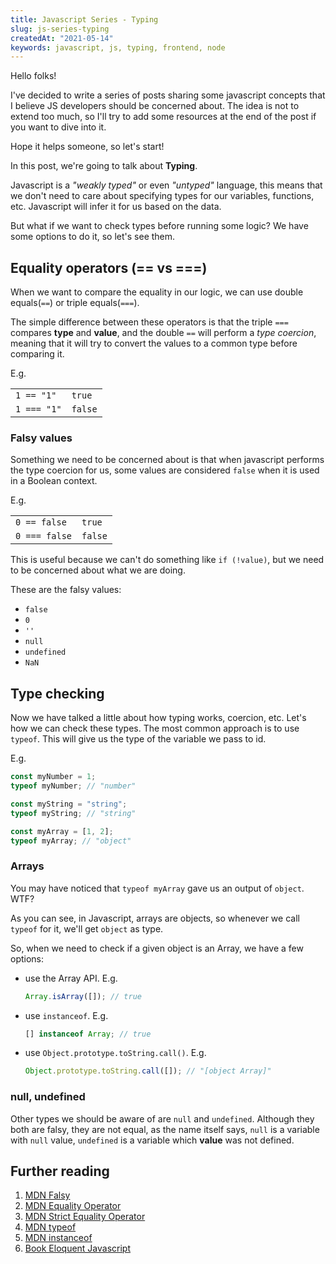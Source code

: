 ```yaml
---
title: Javascript Series - Typing
slug: js-series-typing
createdAt: "2021-05-14"
keywords: javascript, js, typing, frontend, node
---
```


Hello folks!

I've decided to write a series of posts sharing some javascript concepts that I believe JS developers should be concerned about. The idea is not to extend too much, so I'll try to add some resources at the end of the post if you want to dive into it.

Hope it helps someone, so let's start!

In this post, we're going to talk about **Typing**.

Javascript is a _"weakly typed"_ or even _"untyped"_ language, this means that we don't need to care about specifying types for our variables, functions, etc. Javascript will infer it for us based on the data.

But what if we want to check types before running some logic? We have some options to do it, so let's see them.

## Equality operators (== vs ===)

When we want to compare the equality in our logic, we can use double equals(`==`) or triple equals(`===`).

The simple difference between these operators is that the triple `===` compares **type** and **value**, and the double `==` will perform a _type coercion_, meaning that it will try to convert the values to a common type before comparing it.

E.g.

|             |         |
| ----------- | ------- |
| `1 == "1"`  | `true`  |
| `1 === "1"` | `false` |

### Falsy values

Something we need to be concerned about is that when javascript performs the type coercion for us, some values are considered `false` when it is used in a Boolean context.

E.g.

|               |         |
| ------------- | ------- |
| `0 == false`  | `true`  |
| `0 === false` | `false` |

This is useful because we can't do something like `if (!value)`, but we need to be concerned about what we are doing.

These are the falsy values:

- `false`
- `0`
- `''`
- `null`
- `undefined`
- `NaN`

## Type checking

Now we have talked a little about how typing works, coercion, etc. Let's how we can check these types.
The most common approach is to use `typeof`. This will give us the type of the variable we pass to id.

E.g.

```js
const myNumber = 1;
typeof myNumber; // "number"

const myString = "string";
typeof myString; // "string"

const myArray = [1, 2];
typeof myArray; // "object"
```

### Arrays

You may have noticed that `typeof myArray` gave us an output of `object`. WTF?

As you can see, in Javascript, arrays are objects, so whenever we call `typeof` for it, we'll get `object` as type.

So, when we need to check if a given object is an Array, we have a few options:

- use the Array API.
  E.g.
  ```js
  Array.isArray([]); // true
  ```
- use `instanceof`.
  E.g.
  ```js
  [] instanceof Array; // true
  ```
- use `Object.prototype.toString.call()`.
  E.g.
  ```js
  Object.prototype.toString.call([]); // "[object Array]"
  ```

### null, undefined

Other types we should be aware of are `null` and `undefined`. Although they both are falsy, they are not equal, as the name itself says, `null` is a variable with `null` value, `undefined` is a variable which **value** was not defined.

## Further reading

1. [MDN Falsy](https://developer.mozilla.org/en-US/docs/Glossary/Falsy)
2. [MDN Equality Operator](https://developer.mozilla.org/en-US/docs/Web/JavaScript/Reference/Operators/Equality)
3. [MDN Strict Equality Operator](https://developer.mozilla.org/en-US/docs/Web/JavaScript/Reference/Operators/Strict_equality)
4. [MDN typeof](https://developer.mozilla.org/en-US/docs/Web/JavaScript/Reference/Operators/typeof)
5. [MDN instanceof](https://developer.mozilla.org/en-US/docs/Web/JavaScript/Reference/Operators/instanceof)
6. [Book Eloquent Javascript](https://eloquentjavascript.net/)
